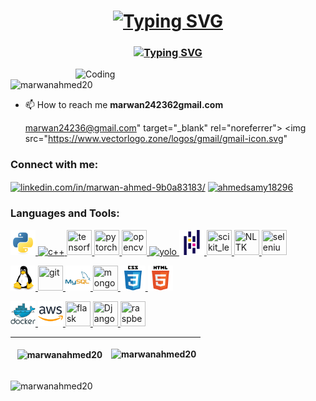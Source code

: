 <p align="center">
<h1 align="center"><a href="https://git.io/typing-svg"><img src="https://readme-typing-svg.demolab.com?font=Fira+Code&weight=900&size=28&duration=800&pause=1000&color=926FF7&center=true&repeat=false&random=true&width=435&lines=Hi+%F0%9F%91%8B%2C+I'm+Marwan+Ahmed" alt="Typing SVG" /></a></h1>
<h3 align="center"><a href="https://git.io/typing-svg"><img src="https://readme-typing-svg.demolab.com?font=Fira+Code&weight=900&size=23&pause=1000&color=926FF7&center=true&random=false&width=435&lines=Machine+Learning+%26+AI+Engineer;Always+Learning+New+Things" alt="Typing SVG" /></a></h3></p>
<img align="right" alt="Coding" width="400" src="https://github.com/MarwanAhmed20/MarwanAhmed20/assets/47067493/d14795b1-772d-4b9c-a4da-dc411456ede8">


<p align="left"> <img src="https://komarev.com/ghpvc/?username=marwanahmed20&label=Profile%20views&color=0e75b6&style=flat" alt="marwanahmed20" /> </p>

- 📫 How to reach me **marwan242362gmail.com** <p align="left"> <a href="mailto:marwan24236@gmail.com">marwan24236@gmail.com" target="_blank" rel="noreferrer"> <img src="https://www.vectorlogo.zone/logos/gmail/gmail-icon.svg" </a> </p>


<h3 align="left">Connect with me:</h3>
<p align="left">
<a href="https://linkedin.com/in/linkedin.com/in/marwan-ahmed-9b0a83183/" target="blank"><img align="center" src="https://raw.githubusercontent.com/rahuldkjain/github-profile-readme-generator/master/src/images/icons/Social/linked-in-alt.svg" alt="linkedin.com/in/marwan-ahmed-9b0a83183/" height="30" width="40" /></a>
<a href="https://www.kaggle.com/marwanahmed1911" target="blank"><img align="center" src="https://raw.githubusercontent.com/rahuldkjain/github-profile-readme-generator/master/src/images/icons/Social/kaggle.svg" alt="ahmedsamy18296" height="30" width="40" /></a>
</p>

<h3 align="left">Languages and Tools:</h3>

<p align="left">
  <a href="https://www.python.org" target="_blank" rel="noreferrer"> <img src="https://raw.githubusercontent.com/devicons/devicon/master/icons/python/python-original.svg" title="python" width="40" height="40"/> </a>
  <a href="https://cplusplus.com/" target="_blank" rel="noreferrer"> <img src="https://upload.wikimedia.org/wikipedia/commons/thumb/1/18/ISO_C%2B%2B_Logo.svg/1200px-ISO_C%2B%2B_Logo.svg.png" alt="c++" width="40" height="40"/> </a>
  <a href="https://www.tensorflow.org" target="_blank" rel="noreferrer"> <img src="https://www.vectorlogo.zone/logos/tensorflow/tensorflow-icon.svg" title="tensorflow" width="40" height="40"/> </a>
  <a href="https://pytorch.org/" target="_blank" rel="noreferrer"> <img src="https://www.vectorlogo.zone/logos/pytorch/pytorch-icon.svg" title="pytorch" width="40" height="40"/> </a>
  <a href="https://opencv.org/" target="_blank" rel="noreferrer"> <img src="https://www.vectorlogo.zone/logos/opencv/opencv-icon.svg" title="opencv" width="40" height="40"/> </a> 
  <a href="https://docs.ultralytics.com/" target="_blank" rel="noreferrer"> <img src="https://cdn.prod.website-files.com/646dd1f1a3703e451ba81ecc/64994922cf2a6385a4bf4489_UltralyticsYOLO_mark_blue.svg" alt="yolo" width="40" height="40"/> </a>
   <a href="https://pandas.pydata.org/" target="_blank" rel="noreferrer"> <img src="https://raw.githubusercontent.com/devicons/devicon/2ae2a900d2f041da66e950e4d48052658d850630/icons/pandas/pandas-original.svg" title="pandas" width="40" height="40"/> </a> 
  <a href="https://scikit-learn.org/" target="_blank" rel="noreferrer"> <img src="https://upload.wikimedia.org/wikipedia/commons/0/05/Scikit_learn_logo_small.svg" title="scikit_learn" width="40" height="40"/> </a>
  <a href="https://www.nltk.org/" target="_blank" rel="noreferrer"> <img src="https://miro.medium.com/v2/resize:fit:592/1*YM2HXc7f4v02pZBEO8h-qw.png" title="NLTK" width="40" height="40"/> </a> 
  <a href="https://www.selenium.dev" target="_blank" rel="noreferrer"> <img src="https://raw.githubusercontent.com/detain/svg-logos/780f25886640cef088af994181646db2f6b1a3f8/svg/selenium-logo.svg" title="selenium" width="40" height="40"/> </a> 

  
  <a href="https://www.linux.org/" target="_blank" rel="noreferrer"> <img src="https://raw.githubusercontent.com/devicons/devicon/master/icons/linux/linux-original.svg" title="linux" width="40" height="40"/> </a> 
  <a href="https://git-scm.com/" target="_blank" rel="noreferrer"> <img src="https://www.vectorlogo.zone/logos/git-scm/git-scm-icon.svg" title="git" width="40" height="40"/> </a> 
  <a href="https://www.mysql.com/" target="_blank" rel="noreferrer"> <img src="https://raw.githubusercontent.com/devicons/devicon/master/icons/mysql/mysql-original-wordmark.svg" title="mysql" width="40" height="40"/> </a> 
    <a href="https://https://www.mongodb.com/" target="_blank" rel="noreferrer"> <img src="https://www.vectorlogo.zone/logos/mongodb/mongodb-icon.svg" title="mongodb" width="40" height="40"/> </a> 
   <a href="https://www.w3schools.com/css/" target="_blank" rel="noreferrer"> <img src="https://raw.githubusercontent.com/devicons/devicon/master/icons/css3/css3-original-wordmark.svg" title="css3" width="40" height="40"/> </a>
   <a href="https://www.w3.org/html/" target="_blank" rel="noreferrer"> <img src="https://raw.githubusercontent.com/devicons/devicon/master/icons/html5/html5-original-wordmark.svg" title="html5" width="40" height="40"/> </a>
   
  <a href="https://www.docker.com/" target="_blank" rel="noreferrer"> <img src="https://raw.githubusercontent.com/devicons/devicon/master/icons/docker/docker-original-wordmark.svg" title="docker" width="40" height="40"/> </a>
  <a href="https://aws.amazon.com" target="_blank" rel="noreferrer"> <img src="https://raw.githubusercontent.com/devicons/devicon/master/icons/amazonwebservices/amazonwebservices-original-wordmark.svg" title="aws" width="40" height="40"/> </a>
 <a href="https://flask.palletsprojects.com/" target="_blank" rel="noreferrer"> <img src="https://www.vectorlogo.zone/logos/pocoo_flask/pocoo_flask-icon.svg" title="flask" width="40" height="40"/> </a>
  <a href="https://www.djangoproject.com/" target="_blank" rel="noreferrer"> <img src="https://www.vectorlogo.zone/logos/djangoproject/djangoproject-icon.svg" title="Django" width="40" height="40"/> </a>
  <a href="https://www.raspberrypi.com/" target="_blank" rel="noreferrer"> <img src="https://cdn.worldvectorlogo.com/logos/raspberry-pi.svg" title="raspberry-pi" width="40" height="40"/> </a>
 

|<p>&nbsp;<img align="center" src="https://github-readme-stats.vercel.app/api?username=marwanahmed20&show_icons=true&locale=en&theme=dark&hide" alt="marwanahmed20" />|<img align="left" src="https://github-readme-stats.vercel.app/api/top-langs?username=marwanahmed20&show_icons=true&locale=en&layout=compact&theme=dark&hide" alt="marwanahmed20" /></p>
| ------------- | ------------- |
<p>
<img align="center" src="https://github-readme-streak-stats.herokuapp.com/?user=marwanahmed20&&theme=dark&hide" alt="marwanahmed20" />
</p>

